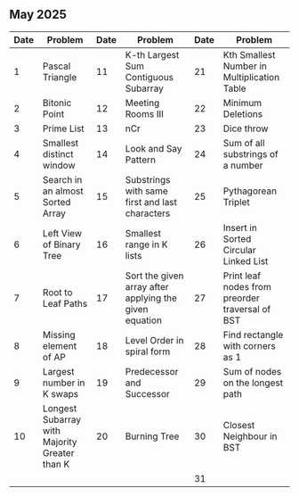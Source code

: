 ## May 2025

| Date | Problem                                       | Date | Problem                                                | Date | Problem                                         |
| ---- | --------------------------------------------- | ---- | ------------------------------------------------------ | ---- | ----------------------------------------------- |
| 1    | Pascal Triangle                               | 11   | K-th Largest Sum Contiguous Subarray                   | 21   | Kth Smallest Number in Multiplication Table     |
| 2    | Bitonic Point                                 | 12   | Meeting Rooms III                                      | 22   | Minimum Deletions                               |
| 3    | Prime List                                    | 13   | nCr                                                    | 23   | Dice throw                                      |
| 4    | Smallest distinct window                      | 14   | Look and Say Pattern                                   | 24   | Sum of all substrings of a number               |
| 5    | Search in an almost Sorted Array              | 15   | Substrings with same first and last characters         | 25   | Pythagorean Triplet                             |
| 6    | Left View of Binary Tree                      | 16   | Smallest range in K lists                              | 26   | Insert in Sorted Circular Linked List           |
| 7    | Root to Leaf Paths                            | 17   | Sort the given array after applying the given equation | 27   | Print leaf nodes from preorder traversal of BST |
| 8    | Missing element of AP                         | 18   | Level Order in spiral form                             | 28   | Find rectangle with corners as 1                |
| 9    | Largest number in K swaps                     | 19   | Predecessor and Successor                              | 29   | Sum of nodes on the longest path                |
| 10   | Longest Subarray with Majority Greater than K | 20   | Burning Tree                                           | 30   | Closest Neighbour in BST                        |
|      |                                               |      |                                                        | 31   |                                                 |
